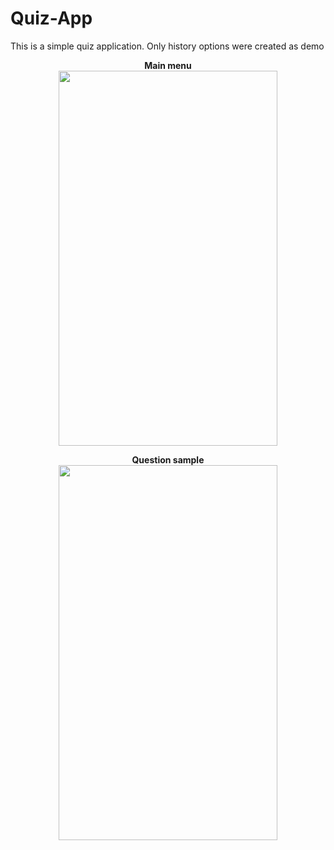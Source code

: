 # Quiz-App
This is a simple quiz application.
Only history options were created as demo

<p align= "center">
  <b>Main menu</b>
  </br>
  <img src="https://user-images.githubusercontent.com/117646017/201483984-dfeb7814-3f43-4734-8776-fb574f34ae89.jpg" width="350" height="600"/>
</p>

<p align= "center">
  <b>Question sample</b>
  </br>
  <img src="https://user-images.githubusercontent.com/117646017/201483955-f79afd9a-4fed-4c9f-ae4d-e4ec26a5b3c8.jpg" width="350" height="600"/>
</p>

